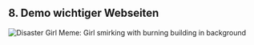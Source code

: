 ## 8. Demo wichtiger Webseiten <!-- .element class="custom-topic" -->

![Disaster Girl Meme: Girl smirking with burning building in background](media/fire.png) <!-- .element class="custom-fire" -->
